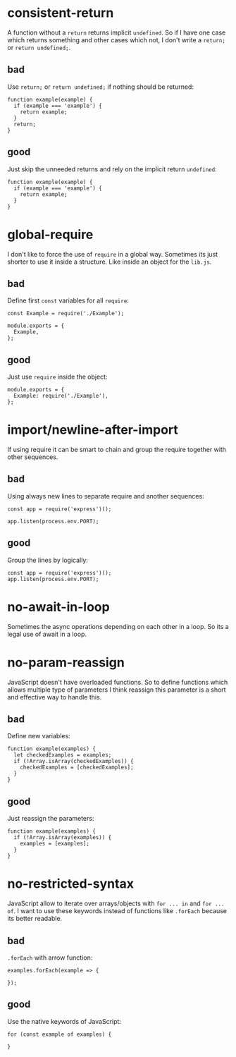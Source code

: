 # consistent-return

A function without a `return` returns implicit `undefined`. So if I have 
one case which returns something and other cases which not, I don't 
write a `return;` or `return undefined;`.
 
## bad

Use `return;` or `return undefined;` if nothing should be returned:
```
function example(example) {
  if (example === 'example') {
    return example;
  }
  return;
}
```

## good

Just skip the unneeded returns and rely on the implicit return 
`undefined`:
```
function example(example) {
  if (example === 'example') {
    return example;
  }
}
```


# global-require

I don't like to force the use of `require` in a global way. Sometimes 
its just shorter to use it inside a structure. Like inside an object for 
the `lib.js`.
 
## bad

Define first `const` variables for all `require`:
```
const Example = require('./Example');

module.exports = {
  Example,
};
```

## good

Just use `require` inside the object:
```
module.exports = {
  Example: require('./Example'),
};
```


#  import/newline-after-import

If using require it can be smart to chain and group the require together 
with other sequences.

## bad

Using always new lines to separate require and another sequences:
```
const app = require('express')();

app.listen(process.env.PORT);
```

## good

Group the lines by logically:
```
const app = require('express')();
app.listen(process.env.PORT);
```


# no-await-in-loop

Sometimes the async operations depending on each other in a loop. So its
a legal use of await in a loop.


# no-param-reassign

JavaScript doesn't have overloaded functions. So to define functions 
which allows multiple type of parameters I think reassign this parameter
is a short and effective way to handle this.
  
## bad

Define new variables:
```
function example(examples) {
  let checkedExamples = examples;
  if (!Array.isArray(checkedExamples)) {
    checkedExamples = [checkedExamples];
  }
}
```

## good

Just reassign the parameters:
```
function example(examples) {
  if (!Array.isArray(examples)) {
    examples = [examples];
  }
}
```


# no-restricted-syntax

JavaScript allow to iterate over arrays/objects with `for ... in` and
`for ... of`. I want to use these keywords instead of functions like 
`.forEach` because its better readable.
  
## bad

`.forEach` with arrow function:
```
examples.forEach(example => {

});
```

## good

Use the native keywords of JavaScript:
```
for (const example of examples) {
  
}
```
